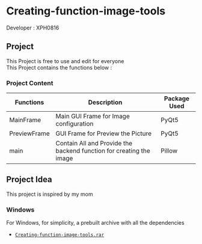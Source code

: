 # Creating-function-image-tools

Developer : XPH0816

## Project
This Project is free to use and edit for everyone  
This Project contains the functions below :

### Project Content

| Functions | Description  | Package Used |
| ------------- | ------------- | ------------- |
| MainFrame | Main GUI Frame for Image configuration  | PyQt5 |
| PreviewFrame | GUI Frame for Preview the Picture  | PyQt5 |
| main | Contain All and Provide the backend function for creating the image | Pillow |

## Project Idea
This project is inspired by my mom

### Windows

For Windows, for simplicity, a prebuilt archive with all the dependencies
 - [`Creating-function-image-tools.rar`][direct-win64]
 
 [direct-win64]:https://github.com/XPH0904/Creating-function-image-tools/releases/download/v1.1/Creating-function-image-tools.rar
